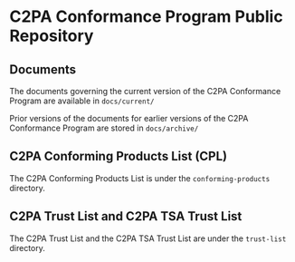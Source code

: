# C2PA Conformance Program Public Repository

## Documents
The documents governing the current version of the C2PA Conformance Program are available in `docs/current/`

Prior versions of the documents for earlier versions of the C2PA Conformance Program are stored in `docs/archive/`

## C2PA Conforming Products List (CPL)
The C2PA Conforming Products List is under the `conforming-products` directory.

## C2PA Trust List and C2PA TSA Trust List
The C2PA Trust List and the C2PA TSA Trust List are under the `trust-list` directory.
